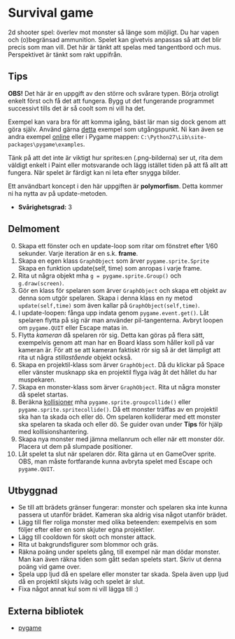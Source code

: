 # Survival game

2d shooter spel: överlev mot monster så länge som möjligt. Du har vapen och (o)begränsad ammunition. Spelet kan givetvis anpassas så att det blir precis som man vill. Det här är tänkt att spelas med tangentbord och mus. Perspektivet är tänkt som rakt uppifrån.

## Tips
**OBS!** Det här är en uppgift av den större och svårare typen. Börja otroligt enkelt först och få det att fungera. Bygg ut det fungerande programmet successivt tills det är så coolt som ni vill ha det.

Exempel kan vara bra för att komma igång, bäst lär man sig dock genom att göra själv. Använd gärna [detta](http://programarcadegames.com/index.php?chapter=introduction_to_sprites) exempel som utgångspunkt. Ni kan även se andra exempel [online](http://www.pygame.org/docs/tut/intro/intro.html) eller i Pygame mappen: `C:\Python27\Lib\site-packages\pygame\examples`.

Tänk på att det inte är viktigt hur sprites:en (.png-bilderna) ser ut, rita dem väldigt enkelt i Paint eller motsvarande och lägg istället tiden på att få allt att fungera. När spelet är färdigt kan ni leta efter snygga bilder.

Ett användbart koncept i den här uppgiften är **polymorfism**. Detta kommer ni ha nytta av på update-metoden.

- **Svårighetsgrad:** 3

## Delmoment

0. Skapa ett fönster och en update-loop som ritar om fönstret efter 1/60 sekunder. Varje iteration är en s.k. **frame**.
1. Skapa en egen klass `GraphObject` som ärver `pygame.sprite.Sprite` Skapa en funktion update(self, time) som anropas i varje frame.
2. Rita ut några objekt mha `g = pygame.sprite.Group()` och `g.draw(screen)`.
2. Gör en klass för spelaren som ärver `GraphObject` och skapa ett objekt av denna som utgör spelaren. Skapa i denna klass en ny metod `update(self,time)` som även kallar på `GraphObject(self,time)`.
3. I update-loopen: fånga upp indata genom `pygame.event.get()`. Låt spelaren flytta på sig när man använder pil-tangenterna. Avbryt loopen om `pygame.QUIT` eller Escape matas in.
3. Flytta *kameran* då spelaren rör sig. Detta kan göras på flera sätt, exempelvis genom att man har en Board klass som håller koll på var kameran är. För att se att kameran faktiskt rör sig så är det lämpligt att rita ut några *stillastående* objekt också.
4. Skapa en projektil-klass som ärver `GraphObject`. Då du klickar på Space eller vänster musknapp ska en projektil flyga iväg åt det hållet du har muspekaren.
4. Skapa en monster-klass som ärver `GraphObject`. Rita ut några monster då spelet startas.
5. Beräkna [kollisioner](http://www.pygame.org/docs/tut/SpriteIntro.html) mha `pygame.sprite.groupcollide()` eller `pygame.sprite.spritecollide()`. Då ett monster träffas av en projektil ska han ta skada och eller dö. Om spelaren kolliderar med ett monster ska spelaren ta skada och eller dö. Se guider ovan under **Tips** för hjälp med kollisionshantering.
6. Skapa nya monster med jämna mellanrum och eller när ett monster dör. Placera ut dem på slumpade positioner.
7. Låt spelet ta slut när spelaren dör. Rita gärna ut en GameOver sprite. OBS, man måste fortfarande kunna avbryta spelet med Escape och `pygame.QUIT`.

## Utbyggnad
- Se till att brädets gränser fungerar: monster och spelaren ska inte kunna passera ut utanför brädet. Kameran ska aldrig visa något utanför brädet.
- Lägg till fler roliga monster med olika beteenden: exempelvis en som följer efter eller en som skjuter egna projektiler.
- Lägg till cooldown för skott och monster attack.
- Rita ut bakgrundsfigurer som blommor och gräs.
- Räkna poäng under spelets gång, till exempel när man dödar monster. Man kan även räkna tiden som gått sedan spelets start. Skriv ut denna poäng vid game over.
- Spela upp ljud då en spelare eller monster tar skada. Spela även upp ljud då en projektil skjuts iväg och spelet är slut.
- Fixa något annat kul som ni vill lägga till :)

## Externa bibliotek
- [pygame](http://www.pygame.org/download.shtml)